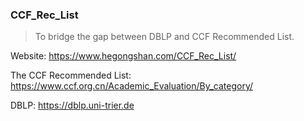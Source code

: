 ### CCF_Rec_List

> To bridge the gap between DBLP and CCF Recommended List.

Website: https://www.hegongshan.com/CCF_Rec_List/

The CCF Recommended List: https://www.ccf.org.cn/Academic_Evaluation/By_category/

DBLP: https://dblp.uni-trier.de
